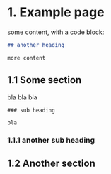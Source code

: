 # 1. Example page

some content, with a code block:

```markdown
## another heading

more content
```

## 1.1 Some section

bla bla
bla

```
### sub heading

bla
```

### 1.1.1 another sub heading

## 1.2 Another section